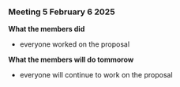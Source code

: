 ### Meeting 5 February 6 2025
**What the members did**
- everyone worked on the proposal

**What the members will do tommorow**
- everyone will continue to work on the proposal

